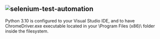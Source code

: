 ![selenium-test-automation](https://user-images.githubusercontent.com/54256112/195334190-e5c9aeb3-9867-4fa1-a31f-ededb64c5cc4.png)
  ---------------------------------------
Python 3.10 is configured to your Visual Studio IDE, and to have ChromeDriver.exe executable located in your \Program Files (x86)\ folder inside the filesystem.
